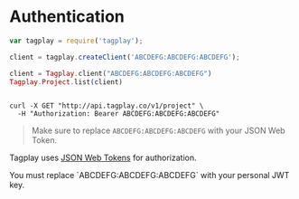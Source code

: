 # Authentication

```javascript
var tagplay = require('tagplay');

client = tagplay.createClient('ABCDEFG:ABCDEFG:ABCDEFG');
```

```elixir
client = Tagplay.client("ABCDEFG:ABCDEFG:ABCDEFG")
Tagplay.Project.list(client)
```

```shell

curl -X GET "http://api.tagplay.co/v1/project" \
  -H "Authorization: Bearer ABCDEFG:ABCDEFG:ABCDEFG"
```

> Make sure to replace `ABCDEFG:ABCDEFG:ABCDEFG` with your JSON Web Token.

Tagplay uses [JSON Web Tokens](http://jwt.io) for authorization.

<aside class="notice">
You must replace `ABCDEFG:ABCDEFG:ABCDEFG` with your personal JWT key.
</aside>
